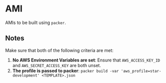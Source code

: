 # AMI

AMIs to be built using `packer`.

## Notes

Make sure that both of the following criteria are met:

1. **No AWS Environment Variables are set**: Ensure that `AWS_ACCESS_KEY_ID` and
   `AWS_SECRET_ACCESS_KEY` are both unset.
2. **The profile is passed to packer**: `packer build -var 'aws_profile=star-development' <TEMPLATE>.json`
